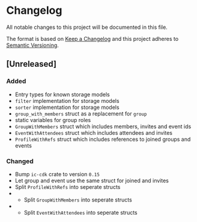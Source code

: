 # Changelog

All notable changes to this project will be documented in this file.

The format is based on [Keep a Changelog](https://keepachangelog.com/en/1.0.0/)
and this project adheres to [Semantic Versioning](https://semver.org/spec/v2.0.0.html).

## [Unreleased]

### Added

- Entry types for known storage models
- `filter` implementation for storage models
- `sorter` implementation for storage models
- `group_with_members` struct as a replacement for `group`
- static variables for group roles
- `GroupWithMembers` struct which includes members, invites and event ids
- `EventWithAttendees` struct which includes attendees and invites
- `ProfileWithRefs` struct which includes references to joined groups and events

### Changed

- Bump `ic-cdk` crate to version `0.15`
- Let group and event use the same struct for joined and invites
- Split `ProfileWithRefs` into seperate structs
- - Split `GroupWithMembers` into seperate structs
- - Split `EventWithAttendees` into seperate structs
